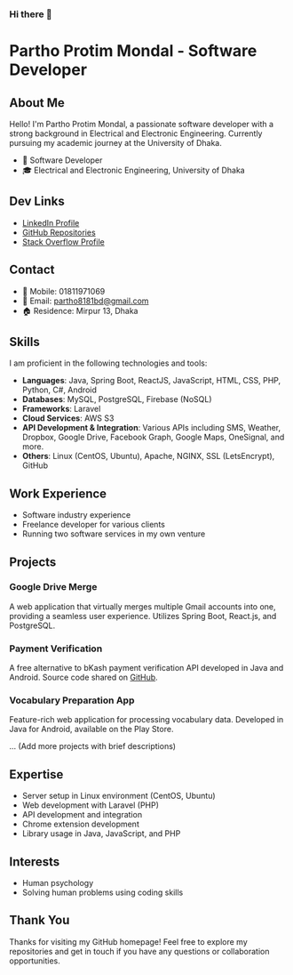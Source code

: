 ### Hi there 👋

<!--
**partho5/partho5** is a ✨ _special_ ✨ repository because its `README.md` (this file) appears on your GitHub profile.

Here are some ideas to get you started:

- 🔭 I’m currently working on ...
- 🌱 I’m currently learning ...
- 👯 I’m looking to collaborate on ...
- 🤔 I’m looking for help with ...
- 💬 Ask me about ...
- 📫 How to reach me: ...
- 😄 Pronouns: ...
- ⚡ Fun fact: ...
-->


# Partho Protim Mondal - Software Developer

## About Me

Hello! I'm Partho Protim Mondal, a passionate software developer with a strong background in Electrical and Electronic Engineering. Currently pursuing my academic journey at the University of Dhaka.

- 💼 Software Developer
- 🎓 Electrical and Electronic Engineering, University of Dhaka

## Dev Links

- [LinkedIn Profile](<LinkedIn_Profile_Link>)
- [GitHub Repositories](<GitHub_Repositories_Link>)
- [Stack Overflow Profile](<Stack_Overflow_Profile_Link>)

## Contact

- 📱 Mobile: 01811971069
- 📧 Email: partho8181bd@gmail.com
- 🏠 Residence: Mirpur 13, Dhaka

## Skills

I am proficient in the following technologies and tools:

- **Languages**: Java, Spring Boot, ReactJS, JavaScript, HTML, CSS, PHP, Python, C#, Android
- **Databases**: MySQL, PostgreSQL, Firebase (NoSQL)
- **Frameworks**: Laravel
- **Cloud Services**: AWS S3
- **API Development & Integration**: Various APIs including SMS, Weather, Dropbox, Google Drive, Facebook Graph, Google Maps, OneSignal, and more.
- **Others**: Linux (CentOS, Ubuntu), Apache, NGINX, SSL (LetsEncrypt), GitHub

## Work Experience

- Software industry experience
- Freelance developer for various clients
- Running two software services in my own venture

## Projects

### Google Drive Merge

A web application that virtually merges multiple Gmail accounts into one, providing a seamless user experience. Utilizes Spring Boot, React.js, and PostgreSQL.

### Payment Verification

A free alternative to bKash payment verification API developed in Java and Android. Source code shared on [GitHub](<Link_To_Repository>).

### Vocabulary Preparation App

Feature-rich web application for processing vocabulary data. Developed in Java for Android, available on the Play Store.

... (Add more projects with brief descriptions)

## Expertise

- Server setup in Linux environment (CentOS, Ubuntu)
- Web development with Laravel (PHP)
- API development and integration
- Chrome extension development
- Library usage in Java, JavaScript, and PHP

## Interests

- Human psychology
- Solving human problems using coding skills

## Thank You

Thanks for visiting my GitHub homepage! Feel free to explore my repositories and get in touch if you have any questions or collaboration opportunities.
